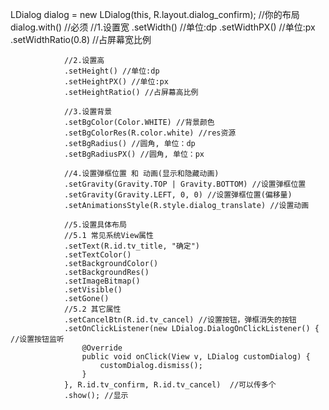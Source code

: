 LDialog dialog = new LDialog(this, R.layout.dialog_confirm); //你的布局
        dialog.with()  //必须
                //1.设置宽
                .setWidth() //单位:dp
                .setWidthPX() //单位:px
                .setWidthRatio(0.8) //占屏幕宽比例

                //2.设置高
                .setHeight() //单位:dp
                .setHeightPX() //单位:px
                .setHeightRatio() //占屏幕高比例

                //3.设置背景
                .setBgColor(Color.WHITE) //背景颜色
                .setBgColorRes(R.color.white) //res资源
                .setBgRadius() //圆角, 单位：dp
                .setBgRadiusPX() //圆角, 单位：px

                //4.设置弹框位置 和 动画(显示和隐藏动画)
                .setGravity(Gravity.TOP | Gravity.BOTTOM) //设置弹框位置
                .setGravity(Gravity.LEFT, 0, 0) //设置弹框位置(偏移量)
                .setAnimationsStyle(R.style.dialog_translate) //设置动画

                //5.设置具体布局
                //5.1 常见系统View属性
                .setText(R.id.tv_title, "确定")
                .setTextColor()
                .setBackgroundColor()
                .setBackgroundRes()
                .setImageBitmap()
                .setVisible()
                .setGone()
                //5.2 其它属性
                .setCancelBtn(R.id.tv_cancel) //设置按钮，弹框消失的按钮
                .setOnClickListener(new LDialog.DialogOnClickListener() { //设置按钮监听
                    @Override
                    public void onClick(View v, LDialog customDialog) {
                        customDialog.dismiss();
                    }
                }, R.id.tv_confirm, R.id.tv_cancel)  //可以传多个
                .show(); //显示